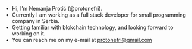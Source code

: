 - Hi, I’m Nemanja Protić (@protonefri).
- Currently I am working as a full stack developer for small programming company in Serbia.
- Getting familiar with blokchain technology, and looking forward to working on it.
- You can reach me on my e-mail at protonefri@gmail.com
